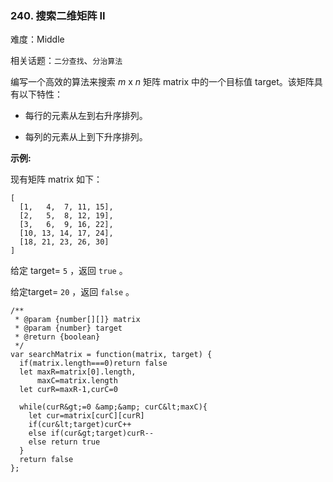 ### 240. 搜索二维矩阵 II

难度：Middle

相关话题：`二分查找`、`分治算法`

编写一个高效的算法来搜索 *m* x *n* 矩阵 matrix 中的一个目标值 target。该矩阵具有以下特性：





* 每行的元素从左到右升序排列。

* 每列的元素从上到下升序排列。





 **示例:** 



现有矩阵 matrix 如下：





```
[
  [1,   4,  7, 11, 15],
  [2,   5,  8, 12, 19],
  [3,   6,  9, 16, 22],
  [10, 13, 14, 17, 24],
  [18, 21, 23, 26, 30]
]

```

给定 target= `5` ，返回 `true` 。



给定target= `20` ，返回 `false` 。




```
/**
 * @param {number[][]} matrix
 * @param {number} target
 * @return {boolean}
 */
var searchMatrix = function(matrix, target) {
  if(matrix.length===0)return false
  let maxR=matrix[0].length,
      maxC=matrix.length
  let curR=maxR-1,curC=0
  
  while(curR&gt;=0 &amp;&amp; curC&lt;maxC){
    let cur=matrix[curC][curR]
    if(cur&lt;target)curC++
    else if(cur&gt;target)curR--
    else return true
  }
  return false
};



```

